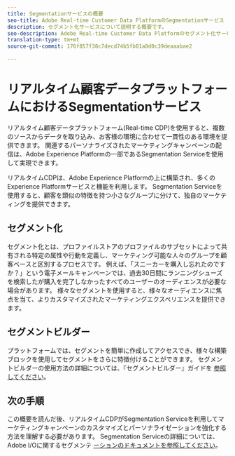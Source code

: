 ```yaml
---
title: Segmentationサービスの概要
seo-title: Adobe Real-time Customer Data PlatformのSegmentationサービス
description: セグメント化サービスについて説明する概要です。
seo-description: Adobe Real-time Customer Data Platformのセグメント化サービスとセグメントについて説明する概要です。
translation-type: tm+mt
source-git-commit: 176f857f38c7decd74b5fb01a8d0c39deaaabae2

---
```



# リアルタイム顧客データプラットフォームにおけるSegmentationサービス

リアルタイム顧客データプラットフォーム(Real-time CDP)を使用すると、複数のソースからデータを取り込み、お客様の環境に合わせて一貫性のある環境を提供できます。 関連するパーソナライズされたマーケティングキャンペーンの配信は、Adobe Experience Platformの一部であるSegmentation Serviceを使用して実現できます。

リアルタイムCDPは、Adobe Experience Platformの上に構築され、多くのExperience Platformサービスと機能を利用します。 Segmentation Serviceを使用すると、顧客を類似の特徴を持つ小さなグループに分けて、独自のマーケティングを提供できます。

## セグメント化

セグメント化とは、プロファイルストアのプロファイルのサブセットによって共有される特定の属性や行動を定義し、マーケティング可能な人々のグループを顧客ベースと区別するプロセスです。 例えば、「スニーカーを購入し忘れたのですか？」という電子メールキャンペーンでは、過去30日間にランニングシューズを検索したが購入を完了しなかったすべてのユーザーのオーディエンスが必要な場合があります。 様々なセグメントを使用すると、様々なオーディエンスに焦点を当て、よりカスタマイズされたマーケティングエクスペリエンスを提供できます。

## セグメントビルダー

プラットフォームでは、セグメントを簡単に作成してアクセスでき、様々な構築ブロックを使用してセグメントをさらに特徴付けることができます。 セグメントビルダーの使用方法の詳細については、『セグメントビルダー』ガイドを [参照してください](./segment-builder-guide.md)。

## 次の手順

この概要を読んだ後、リアルタイムCDPがSegmentation Serviceを利用してマーケティングキャンペーンのカスタマイズとパーソナライゼーションを強化する方法を理解する必要があります。 Segmentation Serviceの詳細については、Adobe I/Oに関するセグメンテ [ーションのドキュメントを参照してください](https://www.adobe.io/apis/experienceplatform/home/profile-identity-segmentation/profile-identity-segmentation-services.html#!end-user/markdown/segmentation_overview/segmentation.md)。